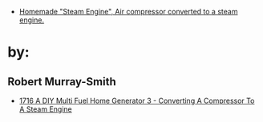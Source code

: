 - [Homemade "Steam Engine", Air compressor converted to a steam engine.](https://youtu.be/_3w75Bc6BH0)

# by:
## Robert Murray-Smith
- [1716 A DIY Multi Fuel Home Generator 3 - Converting A Compressor To A Steam Engine](https://youtu.be/HVsDtuTkj6E)
